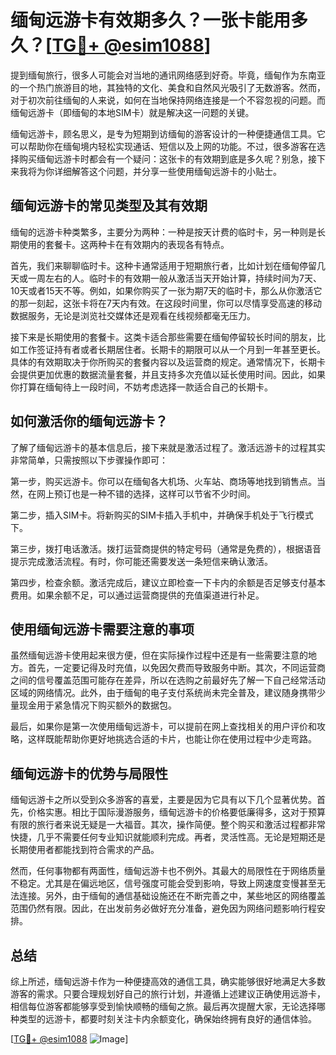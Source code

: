 # 缅甸远游卡有效期多久？一张卡能用多久？[[TG💪+ @esim1088](https://t.me/s/esim1088)]

提到缅甸旅行，很多人可能会对当地的通讯网络感到好奇。毕竟，缅甸作为东南亚的一个热门旅游目的地，其独特的文化、美食和自然风光吸引了无数游客。然而，对于初次前往缅甸的人来说，如何在当地保持网络连接是一个不容忽视的问题。而缅甸远游卡（即缅甸的本地SIM卡）就是解决这一问题的关键。

缅甸远游卡，顾名思义，是专为短期到访缅甸的游客设计的一种便捷通信工具。它可以帮助你在缅甸境内轻松实现通话、短信以及上网的功能。不过，很多游客在选择购买缅甸远游卡时都会有一个疑问：这张卡的有效期到底是多久呢？别急，接下来我将为你详细解答这个问题，并分享一些使用缅甸远游卡的小贴士。

## 缅甸远游卡的常见类型及其有效期

缅甸的远游卡种类繁多，主要分为两种：一种是按天计费的临时卡，另一种则是长期使用的套餐卡。这两种卡在有效期内的表现各有特点。

首先，我们来聊聊临时卡。这种卡通常适用于短期旅行者，比如计划在缅甸停留几天或一周左右的人。临时卡的有效期一般从激活当天开始计算，持续时间为7天、10天或者15天不等。例如，如果你购买了一张为期7天的临时卡，那么从你激活它的那一刻起，这张卡将在7天内有效。在这段时间里，你可以尽情享受高速的移动数据服务，无论是浏览社交媒体还是观看在线视频都毫无压力。

接下来是长期使用的套餐卡。这类卡适合那些需要在缅甸停留较长时间的朋友，比如工作签证持有者或者长期居住者。长期卡的期限可以从一个月到一年甚至更长。具体的有效期取决于你所购买的套餐内容以及运营商的规定。通常情况下，长期卡会提供更加优惠的数据流量套餐，并且支持多次充值以延长使用时间。因此，如果你打算在缅甸待上一段时间，不妨考虑选择一款适合自己的长期卡。

## 如何激活你的缅甸远游卡？

了解了缅甸远游卡的基本信息后，接下来就是激活过程了。激活远游卡的过程其实非常简单，只需按照以下步骤操作即可：

第一步，购买远游卡。你可以在缅甸各大机场、火车站、商场等地找到销售点。当然，在网上预订也是一种不错的选择，这样可以节省不少时间。

第二步，插入SIM卡。将新购买的SIM卡插入手机中，并确保手机处于飞行模式下。

第三步，拨打电话激活。拨打运营商提供的特定号码（通常是免费的），根据语音提示完成激活流程。有时，你可能还需要发送一条短信来确认激活。

第四步，检查余额。激活完成后，建议立即检查一下卡内的余额是否足够支付基本费用。如果余额不足，可以通过运营商提供的充值渠道进行补足。

## 使用缅甸远游卡需要注意的事项

虽然缅甸远游卡使用起来很方便，但在实际操作过程中还是有一些需要注意的地方。首先，一定要记得及时充值，以免因欠费而导致服务中断。其次，不同运营商之间的信号覆盖范围可能存在差异，所以在选购之前最好先了解一下自己经常活动区域的网络情况。此外，由于缅甸的电子支付系统尚未完全普及，建议随身携带少量现金用于紧急情况下购买额外的数据包。

最后，如果你是第一次使用缅甸远游卡，可以提前在网上查找相关的用户评价和攻略，这样既能帮助你更好地挑选合适的卡片，也能让你在使用过程中少走弯路。

## 缅甸远游卡的优势与局限性

缅甸远游卡之所以受到众多游客的喜爱，主要是因为它具有以下几个显著优势。首先，价格实惠。相比于国际漫游服务，缅甸远游卡的价格要低廉得多，这对于预算有限的旅行者来说无疑是一大福音。其次，操作简便。整个购买和激活过程都非常快捷，几乎不需要任何专业知识就能顺利完成。再者，灵活性高。无论是短期还是长期使用者都能找到符合需求的产品。

然而，任何事物都有两面性，缅甸远游卡也不例外。其最大的局限性在于网络质量不稳定。尤其是在偏远地区，信号强度可能会受到影响，导致上网速度变慢甚至无法连接。另外，由于缅甸的通信基础设施还在不断完善之中，某些地区的网络覆盖范围仍然有限。因此，在出发前务必做好充分准备，避免因为网络问题影响行程安排。

## 总结

综上所述，缅甸远游卡作为一种便捷高效的通信工具，确实能够很好地满足大多数游客的需求。只要合理规划好自己的旅行计划，并遵循上述建议正确使用远游卡，相信每位游客都能够享受到愉快顺畅的缅甸之旅。最后再次提醒大家，无论选择哪种类型的远游卡，都要时刻关注卡内余额变化，确保始终拥有良好的通信体验。

[[TG💪+ @esim1088](https://t.me/s/esim1088) ![Image](https://i.postimg.cc/4NQfJmqS/Snipaste-2025-05-13-00-14-12.png)]